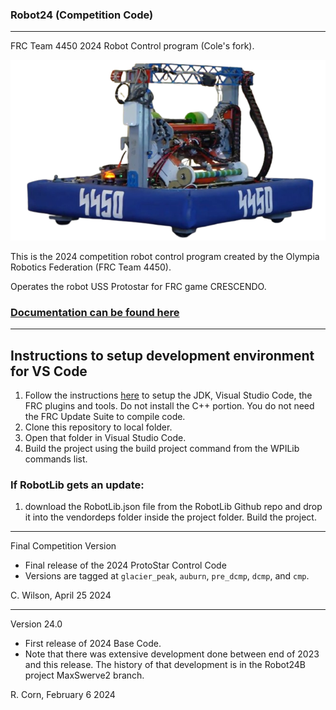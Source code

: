 ### Robot24 (Competition Code)
----------------------------------------------------------------------------
FRC Team 4450 2024 Robot Control program (Cole's fork).

![The USS ProtoStar](resources/bot.png)

This is the 2024 competition robot control program created by the Olympia Robotics Federation (FRC Team 4450). 

Operates the robot USS Protostar for FRC game CRESCENDO.

### [Documentation can be found here](https://docs.google.com/document/d/1zERsIV9IP5XDU3M_6nbmJp7ZdcOXqVgWPSuCti4E938/edit)

----------------------------------------------------------------------------
## Instructions to setup development environment for VS Code
1) Follow the instructions [here](https://docs.wpilib.org/en/stable/docs/zero-to-robot/step-2/index.html) to setup the JDK, Visual Studio Code, the FRC plugins and tools. Do not install the C++ portion. You do not need the FRC Update Suite to compile code.
2) Clone this repository to local folder.
3) Open that folder in Visual Studio Code.
4) Build the project using the build project command from the WPILib commands list.

### If RobotLib gets an update:
1) download the RobotLib.json file from the RobotLib Github repo and drop it into the vendordeps folder inside the project folder. Build the project.
********************************************************
Final Competition Version
* Final release of the 2024 ProtoStar Control Code
* Versions are tagged at `glacier_peak`, `auburn`, `pre_dcmp`, `dcmp`, and `cmp`.

C. Wilson, April 25 2024
****************************************************************************************************************
Version 24.0

*   First release of 2024 Base Code.
*   Note that there was extensive development done between end of 2023 and this release. The history of
    that development is in the Robot24B project MaxSwerve2 branch.
 
R. Corn, February 6 2024
